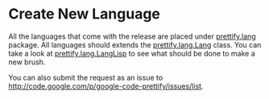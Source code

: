# Create New Language #

All the languages that come with the release are placed under [prettify.lang](http://java-prettify.googlecode.com/svn/trunk/javadoc/prettify/lang/package-summary.html) package. All languages should extends the [prettify.lang.Lang](http://java-prettify.googlecode.com/svn/trunk/javadoc/prettify/lang/Lang.html) class. You can take a look at [prettify.lang.LangLisp](http://code.google.com/p/java-prettify/source/browse/trunk/src/prettify/lang/LangLisp.java) to see what should be done to make a new brush.

You can also submit the request as an issue to http://code.google.com/p/google-code-prettify/issues/list.